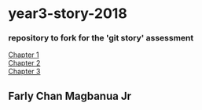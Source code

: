 <html>

<body>
    <h1> year3-story-2018</h1>
  
  <h3>repository to fork for the 'git story' assessment</h3>
  
  <a href="https://b00100350.github.io/year3-story-2018/Chapter%201.html">Chapter 1</a>
  <br>
  <a href="https://b00100350.github.io/year3-story-2018/Chapter%202.html">Chapter 2</a>
  <br>
  <a href="https://b00100350.github.io/year3-story-2018/Chapter 3.html">Chapter 3</a>


<h2>Farly Chan Magbanua Jr</h2>

</body>
</html>

